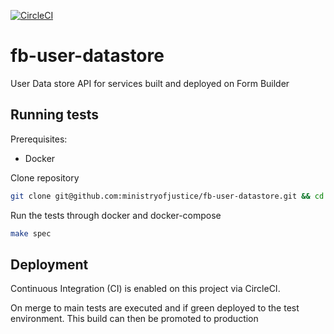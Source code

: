 [![CircleCI](https://circleci.com/gh/ministryofjustice/fb-user-datastore/tree/main.svg?style=svg)](https://circleci.com/gh/ministryofjustice/fb-user-datastore/tree/main)

# fb-user-datastore

User Data store API for services built and deployed on Form Builder

## Running tests

Prerequisites:

- Docker

Clone repository

```sh
git clone git@github.com:ministryofjustice/fb-user-datastore.git && cd fb-user-datastore.git
```

Run the tests through docker and docker-compose

```sh
make spec
```

## Deployment

Continuous Integration (CI) is enabled on this project via CircleCI.

On merge to main tests are executed and if green deployed to the test environment. This build can then be promoted to production
